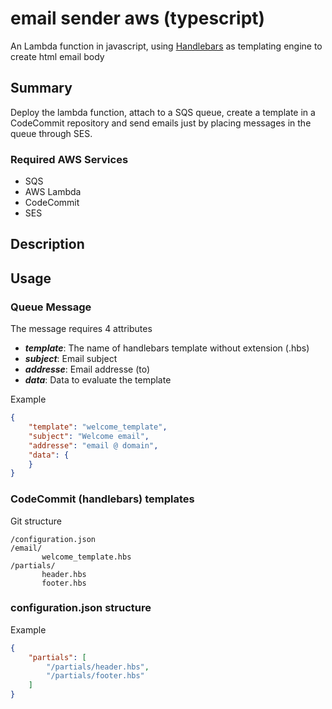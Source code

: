 # email sender aws (typescript)

An Lambda function in javascript, using [Handlebars](https://handlebarsjs.com/) as templating engine to create html email body

## Summary

Deploy the lambda function, attach to a SQS queue, create a template in a CodeCommit repository and send emails just by placing messages in the queue through SES.

### Required AWS Services

- SQS
- AWS Lambda
- CodeCommit
- SES

## Description

## Usage

### Queue Message

The message requires 4 attributes

- ***template***: The name of handlebars template without extension (.hbs)
- ***subject***: Email subject
- ***addresse***: Email addresse (to)
- ***data***: Data to evaluate the template

Example

``` json
{
    "template": "welcome_template",
    "subject": "Welcome email",
    "addresse": "email @ domain",
    "data": {
    }
}
```

### CodeCommit (handlebars) templates

Git structure

```plaintext
/configuration.json
/email/
       welcome_template.hbs
/partials/
       header.hbs
       footer.hbs
```

### configuration.json structure

Example
```json
{
    "partials": [
        "/partials/header.hbs",
        "/partials/footer.hbs"
    ]
}
```
